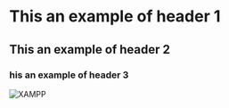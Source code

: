 # This an example of header 1
## This an example of header 2
### his an example of header 3



![XAMPP](https://github.com/Exp-Communicate-Using-Markdown-Cohort-1/series-communicate-using-markdown-Samuelchigozie/assets/59323050/1999efff-6ee6-4d6e-9ab5-fc6dfaf621e1)
